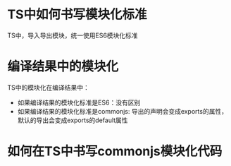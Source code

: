 # TS中如何书写模块化标准

TS中，导入导出模块，统一使用ES6模块化标准

# 编译结果中的模块化

TS中的模块化在编译结果中：

- 如果编译结果的模块化标准是ES6：没有区别
- 如果编译结果的模块化标准是commonjs: 导出的声明会变成exports的属性，默认的导出会变成exports的default属性

# 如何在TS中书写commonjs模块化代码